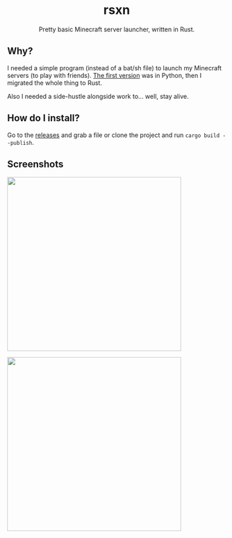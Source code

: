 <div align="center">
  <h1>rsxn</h1>

  Pretty basic Minecraft server launcher, written in Rust.
</div>

## Why?

I needed a simple program (instead of a bat/sh file) to launch my Minecraft servers (to play with friends). [The first version](https://gist.github.com/reo6/a6399ad8f4fd62323e05b8167d001c7f) was in Python, then I migrated the whole thing to Rust.

Also I needed a side-hustle alongside work to... well, stay alive.

## How do I install?

Go to the [releases](https://github.com/reo6/rsxn/releases) and grab a file or clone the project and run ``cargo build --publish``.

## Screenshots

<img src="https://i.imgur.com/SyzVgv2.png" width=400 height=auto></img>

<img src="https://i.imgur.com/rrNWhAx.png" width=400 height=auto></img>
